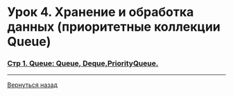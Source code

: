 # Урок 4. Хранение и обработка данных (приоритетные коллекции Queue)

### [Стр 1. Queue: Queue, Deque,PriorityQueue.](<Page_1.java>)

---
[Вернуться назад](<../Introduction_to_Java.md>)